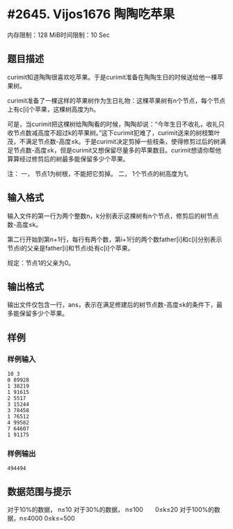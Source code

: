 # #2645.  Vijos1676 陶陶吃苹果

内存限制：128 MiB时间限制：10 Sec

## 题目描述

curimit知道陶陶很喜欢吃苹果。于是curimit准备在陶陶生日的时候送给他一棵苹果树。 

curimit准备了一棵这样的苹果树作为生日礼物：这棵苹果树有n个节点，每个节点上有c[i]个苹果，这棵树高度为h。 

可是，当curimit把这棵树给陶陶看的时候，陶陶却说：&ldquo;今年生日不收礼，收礼只收节点数减高度不超过k的苹果树。&rdquo;这下curimit犯难了，curimit送来的树枝繁叶茂，不满足节点数-高度&le;k。于是curimit决定剪掉一些枝条，使得修剪过后的树满足节点数-高度&le;k，但是curimit又想保留尽量多的苹果数目。curimit想请你帮他算算经过修剪后的树最多能保留多少个苹果。 

注： 
一， 节点1为树根，不能把它剪掉。 
二， 1个节点的树高度为1。 

## 输入格式

输入文件的第一行为两个整数n，k分别表示这棵树有n个节点，修剪后的树节点数-高度&le;k。 

第二行开始到第n+1行，每行有两个数，第i+1行的两个数father[i]和c[i]分别表示节点i的父亲是father[i]和节点i处有c[i]个苹果。 

规定：节点1的父亲为0。 

## 输出格式

输出文件仅包含一行，ans，表示在满足修建后的树节点数-高度&le;k的条件下，最多能保留多少个苹果。 



## 样例

### 样例输入

    
    10 3
    0 89928
    1 38219
    1 91615
    2 5517
    3 15244
    3 78458
    1 76512
    4 99582
    7 64607
    1 91175
    
    

### 样例输出

    
    494494
    
    

## 数据范围与提示

对于10%的数据， n&le;10 
对于30%的数据， n&le;100　　0&le;k&le;20 
对于100%的数据，n&le;4000 0&le;k&le;=500  
